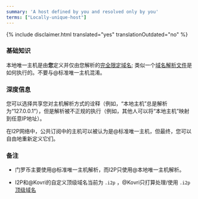 ```yaml
---
summary: 'A host defined by you and resolved only by you'
terms: ["Locally-unique-host"]
---
```


{% include disclaimer.html translated="yes" translationOutdated="no" %}

### 基础知识

本地唯一主机是由**您**定义并仅由您解析的[完全限定域名](https://en.wikipedia.org/wiki/FQDN);
类似一个[域名解析文件](https://en.wikipedia.org/wiki/Hosts_(file))是如何执行的。不要与@标准唯一主机混淆。

### 深度信息

您可以选择共享您对主机解析方式的诠释（例如，“本地主机”总是解析为“127.0.0.1”），但是解析被不正规的执行（例如，其他人可以将“本地主机”映射到任意IP地址）。

在I2P网络中，公共订阅中的主机可以被认为是@标准唯一主机，但最终，您可以自由地重新定义它们。

### 备注

- 门罗币主要使用@标准唯一主机解析，而I2P只使用@本地唯一主机解析。

- I2P和@Kovri的自定义顶级域名当前为 `.i2p` ，@Kovri只打算处理/使用 `.i2p`
  [顶级域名](https://en.wikipedia.org/wiki/Top_level_domain)
